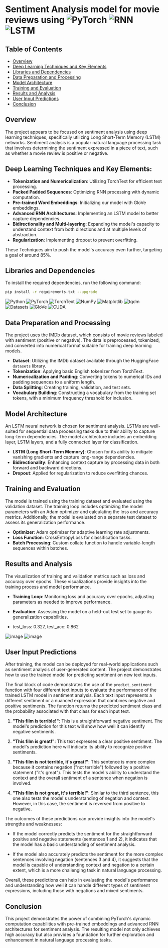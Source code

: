 # Sentiment Analysis model for movie reviews using ![PyTorch](https://img.shields.io/badge/PyTorch-%23EE4C2C.svg?style=for-the-badge&logo=pytorch&logoColor=white) ![RNN](https://img.shields.io/badge/RNN-%23FF6F00.svg?style=for-the-badge&logo=deeplearning.ai&logoColor=white) ![LSTM](https://img.shields.io/badge/LSTM-%23000000.svg?style=for-the-badge&logo=deeplearning.ai&logoColor=white)


## Table of Contents
- [Overview](#overview)
- [Deep Learning Techniques and Key Elements](#deep-learning-techniques-and-key-elements)
- [Libraries and Dependencies](#libraries-and-dependencies)
- [Data Preparation and Processing](#data-preparation-and-processing)
- [Model Architecture](#model-architecture)
- [Training and Evaluation](#training-and-evaluation)
- [Results and Analysis](#results-and-analysis)
- [User Input Predictions](#user-input-predictions)
- [Conclusion](#conclusion)

## Overview
The project appears to be focused on sentiment analysis using deep learning techniques, specifically utilizing Long Short-Term Memory (LSTM) networks. Sentiment analysis is a popular natural language processing task that involves determining the sentiment expressed in a piece of text, such as whether a movie review is positive or negative.

## Deep Learning Techniques and Key Elements:
- **Tokenization and Numericalization**: Utilizing TorchText for efficient text processing.
- **Packed Padded Sequences**: Optimizing RNN processing with dynamic computation.
- **Pre-trained Word Embeddings**: Initializing our model with GloVe embeddings.
- **Advanced RNN Architectures**: Implementing an LSTM model to better capture dependencies.
- **Bidirectionality and Multi-layering**: Expanding the model's capacity to understand context from both directions and at multiple levels of abstraction.
- **Regularization**: Implementing dropout to prevent overfitting.

These Techniques aim to push the model's accuracy even further, targeting a goal of around 85%.

## Libraries and Dependencies
To install the required dependencies, run the following command:

```bash
pip install -r requirements.txt --upgrade
```
![Python](https://img.shields.io/badge/python-3670A0?style=for-the-badge&logo=python&logoColor=ffdd54)
![PyTorch](https://img.shields.io/badge/pytorch-%23EE4C2C.svg?style=for-the-badge&logo=pytorch&logoColor=white)
![TorchText](https://img.shields.io/badge/TorchText-%23EE4C2C.svg?style=for-the-badge&logo=pytorch&logoColor=white)
![NumPy](https://img.shields.io/badge/numpy-%23013243.svg?style=for-the-badge&logo=numpy&logoColor=white)
![Matplotlib](https://img.shields.io/badge/matplotlib-%23D9042B.svg?style=for-the-badge&logo=matplotlib&logoColor=white)
![tqdm](https://img.shields.io/badge/tqdm-%232C8EBB.svg?style=for-the-badge&logo=tqdm&logoColor=white)
![Datasets](https://img.shields.io/badge/HuggingFace_Datasets-%23F7931E.svg?style=for-the-badge&logo=huggingface&logoColor=white)
![GloVe](https://img.shields.io/badge/GloVe-%23E34F26.svg?style=for-the-badge&logo=glove&logoColor=white)
![CUDA](https://img.shields.io/badge/CUDA-008EDD?style=for-the-badge&logo=nvidia&logoColor=white)

## Data Preparation and Processing
The project uses the IMDb dataset, which consists of movie reviews labeled with sentiment (positive or negative). The data is preprocessed, tokenized, and converted into numerical format suitable for training deep learning models.
- **Dataset**: Utilizing the IMDb dataset available through the HuggingFace `datasets` library.
- **Tokenization**: Applying basic English tokenizer from TorchText.
- **Numericalization and Padding**: Converting tokens to numerical IDs and padding sequences to a uniform length.
- **Data Splitting**: Creating training, validation, and test sets.
- **Vocabulary Building**: Constructing a vocabulary from the training set tokens, with a minimum frequency threshold for inclusion.

## Model Architecture
An LSTM neural network is chosen for sentiment analysis. LSTMs are well-suited for sequential data processing tasks due to their ability to capture long-term dependencies. The model architecture includes an embedding layer, LSTM layers, and a fully connected layer for classification.
- **LSTM (Long Short-Term Memory)**: Chosen for its ability to mitigate vanishing gradients and capture long-range dependencies.
- **Bidirectionality**: Enhancing context capture by processing data in both forward and backward directions.
- **Dropout**: Applied for regularization to reduce overfitting chances.

## Training and Evaluation
The model is trained using the training dataset and evaluated using the validation dataset. The training loop includes optimizing the model parameters with an Adam optimizer and calculating the loss and accuracy metrics. Additionally, the model is evaluated on a separate test dataset to assess its generalization performance.
- **Optimizer**: Adam optimizer for adaptive learning rate adjustments.
- **Loss Function**: CrossEntropyLoss for classification tasks.
- **Batch Processing**: Custom collate function to handle variable-length sequences within batches.

## Results and Analysis
The visualization of training and validation metrics such as loss and accuracy over epochs. These visualizations provide insights into the training process and model performance.
- **Training Loop**: Monitoring loss and accuracy over epochs, adjusting parameters as needed to improve performance.
- **Evaluation**: Assessing the model on a held-out test set to gauge its generalization capabilities.

- test_loss: 0.327, test_acc: 0.862

![image](https://github.com/KrantiWalke/Advanced-NLP-based-Sentiment-Analysis-model-for-movie-reviews-/assets/72568005/30dcf609-4265-4288-b1f4-018485cc9193)
![image](https://github.com/KrantiWalke/Advanced-NLP-based-Sentiment-Analysis-model-for-movie-reviews-/assets/72568005/e2ac2dd1-d951-4a6e-bb58-aea45ffe9b2f)

## User Input Predictions
After training, the model can be deployed for real-world applications such as sentiment analysis of user-generated content. The project demonstrates how to use the trained model for predicting sentiment on new text inputs.

The final block of code demonstrates the use of the `predict_sentiment` function with four different text inputs to evaluate the performance of the trained LSTM model in sentiment analysis. Each text input represents a different sentiment or a nuanced expression that combines negative and positive sentiments. The function returns the predicted sentiment class and the probability associated with that class for each input text.

1. **"This film is terrible!"**: This is a straightforward negative sentiment. The model's prediction for this text will show how well it can identify negative sentiments.
   
2. **"This film is great!"**: This text expresses a clear positive sentiment. The model's prediction here will indicate its ability to recognize positive sentiments.

3. **"This film is not terrible, it's great!"**: This sentence is more complex because it contains negation ("not terrible") followed by a positive statement ("it's great"). This tests the model's ability to understand the context and the overall sentiment of a sentence when negation is involved.

4. **"This film is not great, it's terrible!"**: Similar to the third sentence, this one also tests the model's understanding of negation and context. However, in this case, the sentiment is reversed from positive to negative.

The outcomes of these predictions can provide insights into the model's strengths and weaknesses:

- If the model correctly predicts the sentiment for the straightforward positive and negative statements (sentences 1 and 2), it indicates that the model has a basic understanding of sentiment analysis.

- If the model also accurately predicts the sentiment for the more complex sentences involving negation (sentences 3 and 4), it suggests that the model is capable of understanding context and negation to a certain extent, which is a more challenging task in natural language processing.

Overall, these predictions can help in evaluating the model's performance and understanding how well it can handle different types of sentiment expressions, including those with negations and mixed sentiments.

## Conclusion
This project demonstrates the power of combining PyTorch's dynamic computation capabilities with pre-trained embeddings and advanced RNN architectures for sentiment analysis. The resulting model not only achieves high accuracy but also provides a foundation for further exploration and enhancement in natural language processing tasks.
